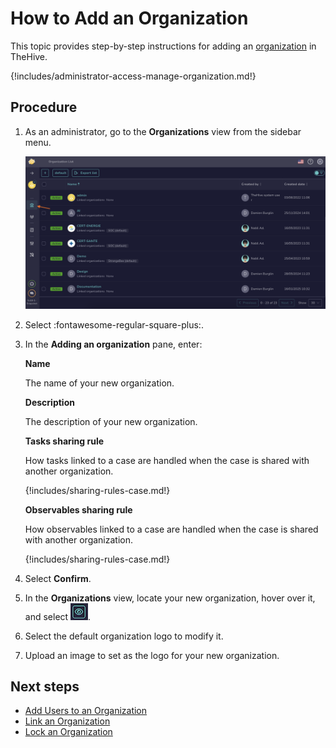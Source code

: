 # How to Add an Organization

This topic provides step-by-step instructions for adding an [organization](about-organizations.md) in TheHive.

{!includes/administrator-access-manage-organization.md!}

## Procedure

1. As an administrator, go to the **Organizations** view from the sidebar menu.

    ![Organizations view](../../images/administration-guides/manage-organizations-organizations-view.png)

2. Select :fontawesome-regular-square-plus:.

3. In the **Adding an organization** pane, enter:

    **Name**

    The name of your new organization.

    **Description**

    The description of your new organization.

    **Tasks sharing rule**

    How tasks linked to a case are handled when the case is shared with another organization.

    {!includes/sharing-rules-case.md!}

    **Observables sharing rule**

    How observables linked to a case are handled when the case is shared with another organization.

    {!includes/sharing-rules-case.md!}

4. Select **Confirm**.

5. In the **Organizations** view, locate your new organization, hover over it, and select ![Eye](../../images/administration-guides/manage-organizations-eye.png).

6. Select the default organization logo to modify it.

7. Upload an image to set as the logo for your new organization.

## Next steps

* [Add Users to an Organization](add-users-to-an-organization.md)
* [Link an Organization](link-an-organization.md)
* [Lock an Organization](lock-an-organization.md)